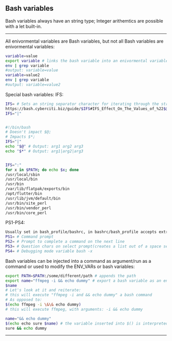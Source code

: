Bash variables
---

Bash variables always have an string type;
Integer arithemtics are possible with a let built-in.

---

All enivormental variables are Bash variables, but not all Bash variables are enivormental variables:
```bash
variable=value
export variable # links the bash variable into an enivormental variable, any changes of the variable will now carry over into the enivormental variable
env | grep variable
#output: variable=value
variable=value2
env | grep variable
#output: variable=value2
```

Special bash variables:
IFS:
```bash
IFS= # Sets an string separator character for iterating through the strings; 
https://bash.cyberciti.biz/guide/$IFS#IFS_Effect_On_The_Values_of_%22$@%22_And_%22$*%22
IFS="|"


#!/bin/bash
# Doesn't impact $@;
# Impacts $*;
IFS="|"
echo "$@" # Output: arg1 arg2 arg3
echo "$*" # Output: arg1|arg2|arg3


IFS=":"
for x in $PATH; do echo $x; done
/usr/local/sbin
/usr/local/bin
/usr/bin
/var/lib/flatpak/exports/bin
/opt/flutter/bin
/usr/lib/jvm/default/bin
/usr/bin/site_perl
/usr/bin/vendor_perl
/usr/bin/core_perl
```
PS1-PS4:
```bash
Usually set in bash_profile/bashrc, in bashrc/bash_profile accepts extra parameters
PS1= # Command prompt
PS2= # Prompt to complete a command on the next line 
PS3= # Question chars on select prompt(creates a list out of a space seperated string)
PS4= # Debugging mode variable bash -x
```

Bash variables can be injected into a command as argument/run as a command or used to modify the ENV_VARs or bash variables:
```bash
export PATH=$PATH:/some/different/path # appends the path
export name="ffmpeg -i && echo dummy" # export a bash variable as an enivormental variable?
$name
# Let's look at it and reiterate:
# this will execute "ffmpeg -i and && echo dummy" a bash command
# As opposed to:
$(echo ffmpeg -i \&\& echo dummy)
# this will execute ffmpeg, with arguments: -i && echo dummy

name="&& echo dummy"
$(echo echo sure $name) # the variable inserted into $() is interpreted as a string
sure && echo dummy
```

---